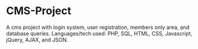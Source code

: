 # CMS-Project
A cms project with login system, user registration, members only area, and database queries. Languages/tech used: PHP, SQL, HTML, CSS, Javascript, jQuery, AJAX, and JSON.
